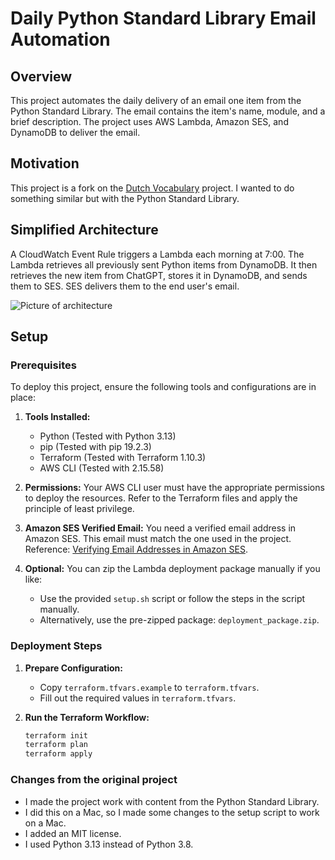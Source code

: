 # Daily Python Standard Library Email Automation

## Overview

This project automates the daily delivery of an email one item from the Python
Standard Library. The email contains the item's name, module, and a brief
description. The project uses AWS Lambda, Amazon SES, and DynamoDB to deliver
the email.

## Motivation

This project is a fork on the
[Dutch Vocabulary](https://github.com/ThReinecke/dutch_vocabulary) project. I
wanted to do something similar but with the Python Standard Library.

## Simplified Architecture

A CloudWatch Event Rule triggers a Lambda each morning at 7:00. The Lambda
retrieves all previously sent Python items from DynamoDB. It then retrieves the
new item from ChatGPT, stores it in DynamoDB, and sends them to SES. SES
delivers them to the end user's email.

![Picture of architecture](/images/architecture.jpg)

## Setup

### Prerequisites

To deploy this project, ensure the following tools and configurations are in
place:

1. **Tools Installed:**

   - Python (Tested with Python 3.13)
   - pip (Tested with pip 19.2.3)
   - Terraform (Tested with Terraform 1.10.3)
   - AWS CLI (Tested with 2.15.58)

1. **Permissions:** Your AWS CLI user must have the appropriate permissions to
   deploy the resources. Refer to the Terraform files and apply the principle of
   least privilege.

1. **Amazon SES Verified Email:** You need a verified email address in Amazon
   SES. This email must match the one used in the project. Reference:
   [Verifying Email Addresses in Amazon SES](https://docs.aws.amazon.com/ses/latest/dg/creating-identities.html#verify-email-addresses-procedure).

1. **Optional:** You can zip the Lambda deployment package manually if you like:

   - Use the provided `setup.sh` script or follow the steps in the script
     manually.
   - Alternatively, use the pre-zipped package: `deployment_package.zip`.

### Deployment Steps

1. **Prepare Configuration:**

   - Copy `terraform.tfvars.example` to `terraform.tfvars`.
   - Fill out the required values in `terraform.tfvars`.

1. **Run the Terraform Workflow:**

   ```bash
   terraform init
   terraform plan
   terraform apply
   ```

### Changes from the original project

- I made the project work with content from the Python Standard Library.
- I did this on a Mac, so I made some changes to the setup script to work on a
  Mac.
- I added an MIT license.
- I used Python 3.13 instead of Python 3.8.
